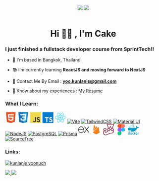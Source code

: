 <div id="header" align="center">
  <img src="https://66.media.tumblr.com/270f96c1a06304baae3ea876e6ad8088/tumblr_mvp4007nRy1spo3yuo1_500.gif" width="150"/>
  <img src="https://media.giphy.com/media/kJV3yFjaVYtlP0CMOR/giphy.gif" width="150"/>
</div>
<div align="center">
  <img src="https://komarev.com/ghpvc/?username=cerkcake&style=flat-square&color=blue" alt=""/>
</div>
<h1  align="center" >Hi 🖐🏽 , I'm Cake</h1>
<h3>I just finished a fullstack developer course from SprintTech!!</h3>

- 📍  I'm based in Bangkok, Thailand

- 📚 I’m currently learning **ReactJS and moving forward to NextJS**

- 📧 Contact Me By Email : **yoo.kunlanis@gmail.com**

- 📜 Know about my experiences : <a href="https://sprinttech-cake-resume.web.app/" target="_blank">My Resume</a>


<h3 align="left">What I Learn:</h3>
<p align="left">
  <a href="https://developer.mozilla.org/en-US/docs/Glossary/HTML5" target="_blank" rel="noreferrer">
  <img src="https://github.com/devicons/devicon/blob/master/icons/html5/html5-original.svg" height="36" alt="HTML5" /></a>
<a href="https://www.w3.org/TR/CSS/#css" target="_blank" rel="noreferrer">
  <img src="https://github.com/devicons/devicon/blob/master/icons/css3/css3-original.svg" height="36" alt="CSS3" /></a>
<a href="https://developer.mozilla.org/en-US/docs/Web/JavaScript" target="_blank" rel="noreferrer">
  <img src="https://github.com/devicons/devicon/blob/master/icons/javascript/javascript-original.svg" height="36" alt="JavaScript" /></a>
<a href="https://www.typescriptlang.org/" target="_blank" rel="noreferrer">
  <img src="https://github.com/devicons/devicon/blob/master/icons/typescript/typescript-original.svg" height="36" alt="TypeScript" /></a>

<a href="https://reactjs.org/" target="_blank" rel="noreferrer">
  <img src="https://github.com/devicons/devicon/blob/master/icons/react/react-original.svg" width="36" height="36" alt="React" /></a>
<a href="https://vitejs.dev/" target="_blank" rel="noreferrer">
  <img src="https://raw.githubusercontent.com/danielcranney/readme-generator/main/public/icons/skills/vite-colored.svg" width="36" height="36" alt="Vite" /></a>
<a href="https://tailwindcss.com/" target="_blank" rel="noreferrer">
  <img src="https://raw.githubusercontent.com/danielcranney/readme-generator/main/public/icons/skills/tailwindcss-colored.svg" width="36" height="36" alt="TailwindCSS" /></a>
<a href="https://mui.com/" target="_blank" rel="noreferrer">
  <img src="https://raw.githubusercontent.com/danielcranney/readme-generator/main/public/icons/skills/materialui-colored.svg" width="36" height="36" alt="Material UI" /></a>
<a href="https://nodejs.org/en/" target="_blank" rel="noreferrer">
  <img src="https://raw.githubusercontent.com/danielcranney/readme-generator/main/public/icons/skills/nodejs-colored.svg" width="36" height="36" alt="NodeJS" /></a>
<a href="https://www.postgresql.org/" target="_blank" rel="noreferrer">
  <img src="https://raw.githubusercontent.com/danielcranney/readme-generator/main/public/icons/skills/postgresql-colored.svg" width="36" height="36" alt="PostgreSQL" /></a>
<a href="https://www.prisma.io/" target="_blank" rel="noreferrer">
    <img src="https://i.pinimg.com/originals/39/b2/e4/39b2e4ad77c23a2c11e5950a7dfa2aec.png" height="36" alt="Prisma" /></a>
<a href="https://expressjs.com/" target="_blank" rel="noreferrer">
  <img src="https://github.com/devicons/devicon/blob/master/icons/express/express-original.svg" height="36" alt="Express" /></a>
<a href="https://firebase.google.com/" target="_blank" rel="noreferrer">
  <img src="https://github.com/devicons/devicon/blob/master/icons/firebase/firebase-plain.svg" height="36" alt="Firebase" /></a>
<a href="https://jestjs.io/" target="_blank" rel="noreferrer">
  <img src="https://github.com/devicons/devicon/blob/master/icons/jest/jest-plain.svg" height="36" alt="Jest" /></a>
<a href="https://www.figma.com/" target="_blank" rel="noreferrer">
  <img src="https://github.com/devicons/devicon/blob/master/icons/figma/figma-original.svg" height="36" alt="Figma" /></a>
<a href="#" target="_blank" rel="noreferrer">
  <img src="https://github.com/devicons/devicon/blob/master/icons/docker/docker-plain-wordmark.svg" height="36" alt="Docker" /></a>
<a href="#" target="_blank" rel="noreferrer">
  <img src="https://cdn.iconscout.com/icon/free/png-256/sourcetree-3629070-3030342.png" width="36" height="36" alt="SourceTree" /></a>
</p>



<h3 align="left">Links:</h3>
<p align="left">
<a href="https://linkedin.com/in/kunlanis yoonuch" target="blank"><img align="center" src="https://raw.githubusercontent.com/rahuldkjain/github-profile-readme-generator/master/src/images/icons/Social/linked-in-alt.svg" alt="kunlanis yoonuch" height="30" width="40" /></a>
</p>

<a href="https://github.com/cerkcake">
<img height="137px" src="https://github-readme-stats.vercel.app/api?username=cerkcake&hide_border=true&show_icons=true&include_all_commits=true&count_private=true&line_height=21&text_color=000&icon_color=000&bg_color=0,ea6161,ffc64d,fffc4d,52fa5a&theme=graywhite" />
<!-- wi*quL3fcV -->
<img height="137px" src="https://github-readme-stats.vercel.app/api/top-langs/?username=cerkcake&hide=html&hide_border=true&layout=compact&langs_count=6&exclude_repo=comp426,Redventures-Movie-Quotes&text_color=000&icon_color=fff&bg_color=0,52fa5a,4dfcff,c64dff&theme=graywhite" /></a>
